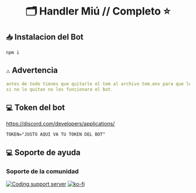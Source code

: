 <div align="center">
<h1>🗂  Handler Miú // Completo  ⭐</h1>
</div>


## `📥` Instalacion del Bot
```cli
npm i
```

## `⚠` Advertencia
```yml
antes de todo tienes que quitarle el tem al archivo tem.env para que les quede algo asi .env
si no lo quitan no les funcionara el bot.
```
## `💻` Token del bot
https://discord.com/developers/applications/
```env
TOKEN="JUSTO AQUI VA TU TOKEN DEL BOT"
```

## `💻` Soporte de ayuda
### Soporte de la comunidad
<a href="https://discord.gg/3kV6xZzDS4"><img src="https://discord.com/api/guilds/1361750093836980376/widget.png" alt="Coding support server"/></a>
[![ko-fi](https://ko-fi.com/img/githubbutton_sm.svg)](https://ko-fi.com/N4N61G8UBY)

